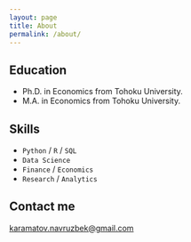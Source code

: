 ```yaml
---
layout: page
title: About
permalink: /about/
---
```



## Education

* Ph.D. in Economics from Tohoku University.
* M.A. in Economics from Tohoku University.

## Skills

* `Python` / `R` / `SQL`
* `Data Science`
* `Finance` / `Economics`
* `Research` / `Analytics`

## Contact me

[karamatov.navruzbek@gmail.com](mailto:karamatov.navruzbek@gmail.com)
